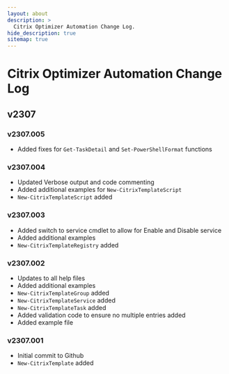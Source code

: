```yaml
---
layout: about
description: >
  Citrix Optimizer Automation Change Log.
hide_description: true
sitemap: true
---
```


# Citrix Optimizer Automation Change Log

## v2307

### v2307.005

- Added fixes for ```Get-TaskDetail``` and ```Set-PowerShellFormat``` functions
### v2307.004

- Updated Verbose output and code commenting
- Added additional examples for ```New-CitrixTemplateScript```
- ```New-CitrixTemplateScript``` added
  
### v2307.003

- Added switch to service cmdlet to allow for Enable and Disable service
- Added additional examples
- ```New-CitrixTemplateRegistry``` added
  
### v2307.002

- Updates to all help files
- Added additional examples
- ```New-CitrixTemplateGroup``` added
- ```New-CitrixTemplateService``` added
- ```New-CitrixTemplateTask``` added
- Added validation code to ensure no multiple entries added
- Added example file

### v2307.001

- Initial commit to Github
- ```New-CitrixTemplate``` added

